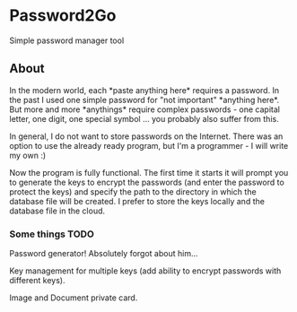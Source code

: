 # Password2Go
Simple password manager tool

## About
In the modern world, each \*paste anything here\* requires a password. In the past I used one simple password for "not important" \*anything here\*. But more and more \*anythings\* require complex passwords - one capital letter, one digit, one special symbol ... you probably also suffer from this.

In general, I do not want to store passwords on the Internet. There was an option to use the already ready program, but I'm a programmer - I will write my own :)

Now the program is fully functional. The first time it starts it will prompt you to generate the keys to encrypt the passwords (and enter the password to protect the keys) and specify the path to the directory in which the database file will be created. I prefer to store the keys locally and the database file in the cloud.

### Some things TODO
Password generator! Absolutely forgot about him...

Key management for multiple keys (add ability to encrypt passwords with different keys).

Image and Document private card.
